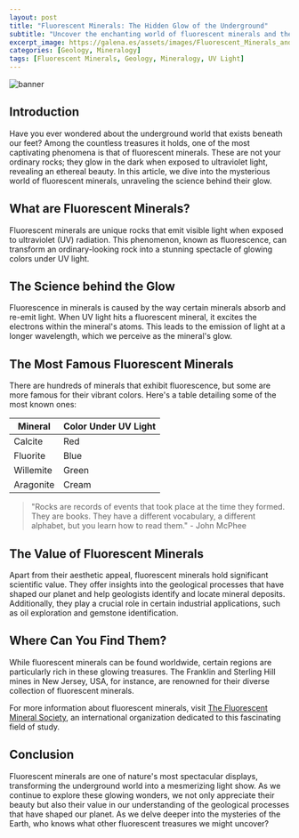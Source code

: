 ```yaml
---
layout: post
title: "Fluorescent Minerals: The Hidden Glow of the Underground"
subtitle: "Uncover the enchanting world of fluorescent minerals and the science behind their ethereal glow."
excerpt_image: https://galena.es/assets/images/Fluorescent_Minerals_and_Their_Glow.png
categories: [Geology, Mineralogy]
tags: [Fluorescent Minerals, Geology, Mineralogy, UV Light]
---
```


![banner](https://galena.es/assets/images/Fluorescent_Minerals_and_Their_Glow.png "Image showcasing the enchanting glow of fluorescent minerals under UV light, highlighting the science behind their ethereal luminescence and their fascinating role in geology and mineralogy.")

## Introduction

Have you ever wondered about the underground world that exists beneath our feet? Among the countless treasures it holds, one of the most captivating phenomena is that of fluorescent minerals. These are not your ordinary rocks; they glow in the dark when exposed to ultraviolet light, revealing an ethereal beauty. In this article, we dive into the mysterious world of fluorescent minerals, unraveling the science behind their glow.

## What are Fluorescent Minerals?

Fluorescent minerals are unique rocks that emit visible light when exposed to ultraviolet (UV) radiation. This phenomenon, known as fluorescence, can transform an ordinary-looking rock into a stunning spectacle of glowing colors under UV light.

## The Science behind the Glow

Fluorescence in minerals is caused by the way certain minerals absorb and re-emit light. When UV light hits a fluorescent mineral, it excites the electrons within the mineral's atoms. This leads to the emission of light at a longer wavelength, which we perceive as the mineral's glow.

## The Most Famous Fluorescent Minerals

There are hundreds of minerals that exhibit fluorescence, but some are more famous for their vibrant colors. Here's a table detailing some of the most known ones:

| Mineral | Color Under UV Light |
| ------- | ------------------- |
| Calcite | Red                 |
| Fluorite| Blue                |
| Willemite | Green             |
| Aragonite | Cream             |

> "Rocks are records of events that took place at the time they formed. They are books. They have a different vocabulary, a different alphabet, but you learn how to read them." - John McPhee

## The Value of Fluorescent Minerals

Apart from their aesthetic appeal, fluorescent minerals hold significant scientific value. They offer insights into the geological processes that have shaped our planet and help geologists identify and locate mineral deposits. Additionally, they play a crucial role in certain industrial applications, such as oil exploration and gemstone identification.

## Where Can You Find Them?

While fluorescent minerals can be found worldwide, certain regions are particularly rich in these glowing treasures. The Franklin and Sterling Hill mines in New Jersey, USA, for instance, are renowned for their diverse collection of fluorescent minerals.

For more information about fluorescent minerals, visit [The Fluorescent Mineral Society](http://www.uvminerals.org/), an international organization dedicated to this fascinating field of study.

## Conclusion

Fluorescent minerals are one of nature's most spectacular displays, transforming the underground world into a mesmerizing light show. As we continue to explore these glowing wonders, we not only appreciate their beauty but also their value in our understanding of the geological processes that have shaped our planet. As we delve deeper into the mysteries of the Earth, who knows what other fluorescent treasures we might uncover?